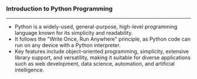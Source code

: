 ﻿### Introduction to Python Programming ###

---

- Python is a widely-used, general-purpose, high-level programming language known for its simplicity and readability.  
- It follows the "Write Once, Run Anywhere" principle, as Python code can run on any device with a Python interpreter.  
- Key features include object-oriented programming, simplicity, extensive library support, and versatility, making it suitable for diverse applications such as web development, data science, automation, and artificial intelligence.